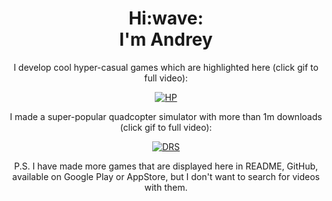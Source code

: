 <h1 align='center'> Hi:wave:<br>I'm Andrey</h1>

<p align="center">I develop cool hyper-casual games which are highlighted here (click gif to full video): </p>

[<p align="center"> ![HP](https://user-images.githubusercontent.com/60381511/114937509-8a4af680-9e46-11eb-926e-a978472ccaef.gif) </p>](https://youtu.be/Yg6Ysy-HjBU)

<div align="center">
I made a super-popular quadcopter simulator with more than 1m downloads (click gif to full video):
</div>

[<p align="center"> ![DRS](https://user-images.githubusercontent.com/60381511/114938452-cc286c80-9e47-11eb-828d-bee0f50b2ec2.gif) </p>](https://www.youtube.com/watch?v=uWk1OnaZYBM&ab_channel=AndreyMelnikov)

<p align="center">P.S. I have made more games that are displayed here in README, GitHub, available on Google Play or AppStore, but I don't want to search for videos with them.</p>
